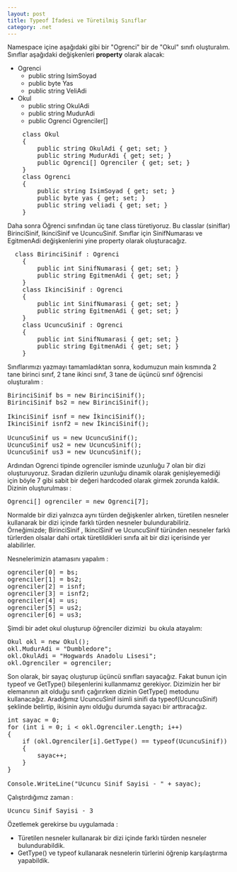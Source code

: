 ```yaml
---
layout: post
title: Typeof İfadesi ve Türetilmiş Sınıflar
category: .net
---
```


Namespace içine aşağıdaki gibi bir "Ogrenci" bir de "Okul" sınıfı oluşturalım. Sınıflar aşağıdaki değişkenleri <strong>property</strong> olarak alacak:

* Ogrenci
	* public string IsimSoyad
	* public byte Yas
	* public string VeliAdi
* Okul
	* public string OkulAdi
	* public string MudurAdi
	* public Ogrenci Ogrenciler[]



<pre>    class Okul
    {
        public string OkulAdi { get; set; }
        public string MudurAdi { get; set; }
        public Ogrenci[] Ogrenciler { get; set; }
    }
    class Ogrenci 
    {
        public string IsimSoyad { get; set; }
        public byte yas { get; set; }
        public string veliadi { get; set; }  
    }</pre>

Daha sonra Öğrenci sınıfından üç tane class türetiyoruz. Bu classlar (siniflar) BirinciSinif, IkinciSinif ve UcuncuSinif. Sınıflar için SinifNumarası ve EgitmenAdi değişkenlerini yine property olarak oluşturacağız.

<pre class="toolbar-overlay:false lang:c# decode:true">  class BirinciSinif : Ogrenci
    {
        public int SinifNumarasi { get; set; }
        public string EgitmenAdi { get; set; }
    }
    class IkinciSinif : Ogrenci
    {
        public int SinifNumarasi { get; set; }
        public string EgitmenAdi { get; set; }
    }
    class UcuncuSinif : Ogrenci
    {
        public int SinifNumarasi { get; set; }
        public string EgitmenAdi { get; set; }
    }</pre>
Sınıflarımızı yazmayı tamamladıktan sonra, kodumuzun main kısmında 2 tane birinci sınıf, 2 tane ikinci sınıf, 3 tane de üçüncü sınıf öğrencisi oluşturalım :
<pre class="toolbar-overlay:false lang:c# decode:true">BirinciSinif bs = new BirinciSinif();
BirinciSinif bs2 = new BirinciSinif();

IkinciSinif isnf = new İkinciSinif();
IkinciSinif isnf2 = new İkinciSinif();

UcuncuSinif us = new UcuncuSinif();
UcuncuSinif us2 = new UcuncuSinif();
UcuncuSinif us3 = new UcuncuSinif();</pre>
Ardından Ogrenci tipinde ogrenciler isminde uzunluğu 7 olan bir dizi oluşturuyoruz. Sıradan dizilerin uzunluğu dinamik olarak genişleyemediği için böyle 7 gibi sabit bir değeri hardcoded olarak girmek zorunda kaldık. Dizinin oluşturulması :
<pre class="toolbar-overlay:false lang:c# decode:true">Ogrenci[] ogrenciler = new Ogrenci[7];</pre>
Normalde bir dizi yalnızca aynı türden değişkenler alırken, türetilen nesneler kullanarak bir dizi içinde farklı türden nesneler bulundurabiliriz. Örneğimizde; BirinciSinif , IkinciSinif ve UcuncuSinif türünden nesneler farklı türlerden olsalar dahi ortak türetildikleri sınıfa ait bir dizi içerisinde yer alabilirler.

Nesnelerimizin atamasını yapalım :
<pre class="toolbar-overlay:false lang:c# decode:true ">ogrenciler[0] = bs;
ogrenciler[1] = bs2;
ogrenciler[2] = isnf;
ogrenciler[3] = isnf2;
ogrenciler[4] = us;
ogrenciler[5] = us2;
ogrenciler[6] = us3;</pre>
Şimdi bir adet okul oluşturup öğrenciler dizimizi  bu okula atayalım:
<pre class="toolbar-overlay:false lang:c# decode:true ">Okul okl = new Okul();
okl.MudurAdi = "Dumbledore";
okl.OkulAdi = "Hogwards Anadolu Lisesi";
okl.Ogrenciler = ogrenciler;</pre>
Son olarak, bir sayaç oluşturup üçüncü sınıfları sayacağız. Fakat bunun için typeof ve GetType() bileşenlerini kullanmamız gerekiyor. Dizimizin her bir elemanının ait olduğu sınıfı çağırırken dizinin GetType() metodunu kullanacağız. Aradığımız UcuncuSinif isimli sinifi da typeof(UcuncuSinif) şeklinde belirtip, ikisinin aynı olduğu durumda sayacı bir arttıracağız.
<pre class="toolbar-overlay:false lang:c# decode:true">int sayac = 0;
for (int i = 0; i < okl.Ogrenciler.Length; i++)
{
    if (okl.Ogrenciler[i].GetType() == typeof(UcuncuSinif))
    {
		sayac++;
    }
}

Console.WriteLine("Ucuncu Sinif Sayisi - " + sayac);</pre>
Çalıştırdığımız zaman :
<pre class="theme:dark-terminal toolbar-overlay:false lang:default decode:true ">Ucuncu Sinif Sayisi - 3</pre>
Özetlemek gerekirse bu uygulamada :

* Türetilen nesneler kullanarak bir dizi içinde farklı türden nesneler bulundurabildik.
* GetType() ve typeof kullanarak nesnelerin türlerini öğrenip karşılaştırma yapabildik.

